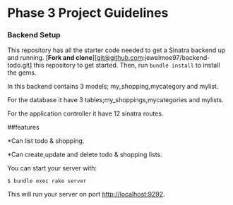 # Phase 3 Project Guidelines

### Backend Setup

This repository has all the starter code needed to get a Sinatra backend up and
running. [**Fork and clone**][git@github.com:jewelmoe97/backend-todo.git] this repository to get started. Then, run
`bundle install` to install the gems.

In this backend contains 3 models; my_shopping,mycategory and mylist.

For the database it have 3 tables;my_shoppings,mycategories and mylists.

For the application controller it have 12 sinatra routes.

##features

*Can list todo & shopping.

*Can create,update and delete todo & shopping lists.

You can start your server with:

```console
$ bundle exec rake server
```

This will run your server on port
[http://localhost:9292](http://localhost:9292).




